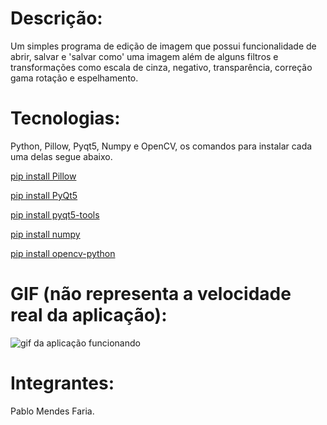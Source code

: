 # Descrição:

Um simples programa de edição de imagem que possui funcionalidade de abrir, salvar e 'salvar como' uma imagem
além de alguns filtros e transformações como escala de cinza, negativo, transparência, correção gama rotação
e espelhamento.

# Tecnologias:

Python, Pillow, Pyqt5, Numpy e OpenCV, os comandos para instalar cada uma 
delas segue abaixo.

[pip install Pillow](https://pypi.org/project/Pillow/)

[pip install PyQt5](https://pypi.org/project/PyQt5/)

[pip install pyqt5-tools](https://pypi.org/project/pyqt5-tools/)

[pip install numpy](https://numpy.org/install/)

[pip install opencv-python](https://pypi.org/project/opencv-python/)

# GIF (não representa a velocidade real da aplicação):

![gif da aplicação funcionando](https://user-images.githubusercontent.com/48353092/143264144-9a565db5-f14d-4bcf-bf3a-ec80c8480fd1.gif)

# Integrantes:

Pablo Mendes Faria.
